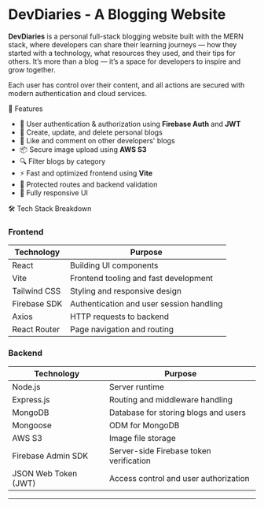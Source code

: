 
# DevDiaries - A Blogging Website

**DevDiaries** is a personal full-stack blogging website built with the MERN stack, where developers can share their learning journeys — how they started with a technology, what resources they used, and their tips for others. It’s more than a blog — it’s a space for developers to inspire and grow together.

Each user has control over their content, and all actions are secured with modern authentication and cloud services.

🌟 Features

- 👥 User authentication & authorization using **Firebase Auth** and **JWT**
- 📝 Create, update, and delete personal blogs
- 💬 Like and comment on other developers' blogs
- 📦 Secure image upload using **AWS S3**
- 🔍 Filter blogs by category
- ⚡ Fast and optimized frontend using **Vite**
- 🔐 Protected routes and backend validation
- 📱 Fully responsive UI


🛠️ Tech Stack Breakdown

### Frontend

| Technology     | Purpose                                  |
|----------------|-------------------------------------------|
| React          | Building UI components                   |
| Vite           | Frontend tooling and fast development     |
| Tailwind CSS   | Styling and responsive design             |
| Firebase SDK   | Authentication and user session handling  |
| Axios          | HTTP requests to backend                  |
| React Router   | Page navigation and routing               |

### Backend

| Technology     | Purpose                                  |
|----------------|-------------------------------------------|
| Node.js        | Server runtime                            |
| Express.js     | Routing and middleware handling           |
| MongoDB        | Database for storing blogs and users      |
| Mongoose       | ODM for MongoDB                          |
| AWS S3         | Image file storage                        |
| Firebase Admin SDK | Server-side Firebase token verification |
| JSON Web Token (JWT) | Access control and user authorization |

---

